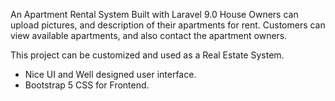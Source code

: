 An Apartment Rental System Built with Laravel 9.0
House Owners can upload pictures, and description of their apartments for rent.
Customers can view available apartments, and also contact the apartment owners.


This project can be customized and used as a Real Estate System.

- Nice UI and Well designed user interface.
- Bootstrap 5 CSS for Frontend.
